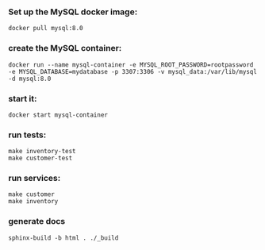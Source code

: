 ### Set up the MySQL docker image:  
`docker pull mysql:8.0`
### create the MySQL container:  
`docker run --name mysql-container -e MYSQL_ROOT_PASSWORD=rootpassword -e MYSQL_DATABASE=mydatabase -p 3307:3306 -v mysql_data:/var/lib/mysql -d mysql:8.0`  
### start it:
`docker start mysql-container`  
### run tests:
`make inventory-test`    
`make customer-test`  
### run services:  
`make customer`  
`make inventory`  

### generate docs   
`sphinx-build -b html . ./_build`